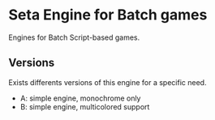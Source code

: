 # Seta Engine for Batch games
Engines for Batch Script-based games.


Versions
----
Exists differents versions of this engine for a specific need.
* A: simple engine, monochrome only
* B: simple engine, multicolored support
